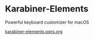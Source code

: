# Karabiner-Elements

Powerful keyboard customizer for macOS

[karabiner-elements.pqrs.org](https://karabiner-elements.pqrs.org/)
